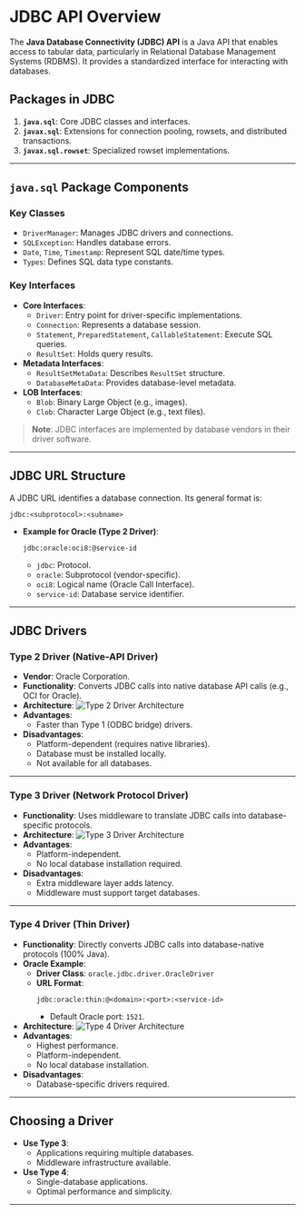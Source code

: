 # JDBC API Overview

The **Java Database Connectivity (JDBC) API** is a Java API that enables access to tabular data, particularly in Relational Database Management Systems (RDBMS). It provides a standardized interface for interacting with databases.

## Packages in JDBC
1. **`java.sql`**: Core JDBC classes and interfaces.
2. **`javax.sql`**: Extensions for connection pooling, rowsets, and distributed transactions.
3. **`javax.sql.rowset`**: Specialized rowset implementations.

---

## `java.sql` Package Components
### Key Classes
- `DriverManager`: Manages JDBC drivers and connections.
- `SQLException`: Handles database errors.
- `Date`, `Time`, `Timestamp`: Represent SQL date/time types.
- `Types`: Defines SQL data type constants.

### Key Interfaces
- **Core Interfaces**:
  - `Driver`: Entry point for driver-specific implementations.
  - `Connection`: Represents a database session.
  - `Statement`, `PreparedStatement`, `CallableStatement`: Execute SQL queries.
  - `ResultSet`: Holds query results.
- **Metadata Interfaces**:
  - `ResultSetMetaData`: Describes `ResultSet` structure.
  - `DatabaseMetaData`: Provides database-level metadata.
- **LOB Interfaces**:
  - `Blob`: Binary Large Object (e.g., images).
  - `Clob`: Character Large Object (e.g., text files).

> **Note**: JDBC interfaces are implemented by database vendors in their driver software.

---

## JDBC URL Structure
A JDBC URL identifies a database connection. Its general format is:
```
jdbc:<subprotocol>:<subname>
```
- **Example for Oracle (Type 2 Driver)**:
  ```
  jdbc:oracle:oci8:@service-id
  ```
  - `jdbc`: Protocol.
  - `oracle`: Subprotocol (vendor-specific).
  - `oci8`: Logical name (Oracle Call Interface).
  - `service-id`: Database service identifier.

---

## JDBC Drivers

### Type 2 Driver (Native-API Driver)
- **Vendor**: Oracle Corporation.
- **Functionality**: Converts JDBC calls into native database API calls (e.g., OCI for Oracle).
- **Architecture**:
  ![Type 2 Driver Architecture](https://github.com/user-attachments/assets/92d9d148-ccc4-4b27-bff7-518d4c9eadf1)
- **Advantages**:
  - Faster than Type 1 (ODBC bridge) drivers.
- **Disadvantages**:
  - Platform-dependent (requires native libraries).
  - Database must be installed locally.
  - Not available for all databases.

---

### Type 3 Driver (Network Protocol Driver)
- **Functionality**: Uses middleware to translate JDBC calls into database-specific protocols.
- **Architecture**:
  ![Type 3 Driver Architecture](https://github.com/user-attachments/assets/c3ffd1f1-ce8b-4427-94aa-df1f20dc3fb7)
- **Advantages**:
  - Platform-independent.
  - No local database installation required.
- **Disadvantages**:
  - Extra middleware layer adds latency.
  - Middleware must support target databases.

---

### Type 4 Driver (Thin Driver)
- **Functionality**: Directly converts JDBC calls into database-native protocols (100% Java).
- **Oracle Example**:
  - **Driver Class**: `oracle.jdbc.driver.OracleDriver`
  - **URL Format**:
    ```
    jdbc:oracle:thin:@<domain>:<port>:<service-id>
    ```
    - Default Oracle port: `1521`.
- **Architecture**:
  ![Type 4 Driver Architecture](https://github.com/user-attachments/assets/8ca877ca-7f7f-49bc-8f16-93e1237258fd)
- **Advantages**:
  - Highest performance.
  - Platform-independent.
  - No local database installation.
- **Disadvantages**:
  - Database-specific drivers required.

---

## Choosing a Driver
- **Use Type 3**:
  - Applications requiring multiple databases.
  - Middleware infrastructure available.
- **Use Type 4**:
  - Single-database applications.
  - Optimal performance and simplicity.

---
